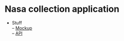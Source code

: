 # Nasa collection application

* Stuff  
    &ndash; [Mockup](https://marvelapp.com/4f4j6j1/screen/46362076)  
    &ndash; [API](https://api.nasa.gov/api.html)
